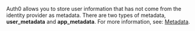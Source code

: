 Auth0 allows you to store user information that has not come from the identity provider as metadata. There are two types of metadata, **user_metadata** and **app_metadata**. For more information, see: [Metadata](/users/concepts/overview-user-metadata).